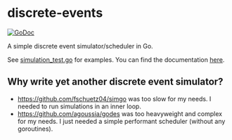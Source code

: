 # discrete-events
[![GoDoc](https://godoc.org/github.com/JensRantil/discrete-events?status.svg)](https://pkg.go.dev/github.com/JensRantil/discrete-events)

A simple discrete event simulator/scheduler in Go.

See [simulation_test.go](simulation_test.go) for examples. You can find the documentation [here](https://pkg.go.dev/github.com/JensRantil/discrete-events).

## Why write yet another discrete event simulator?

 * https://github.com/fschuetz04/simgo was too slow for my needs. I needed to run simulations in an inner loop.
 * https://github.com/agoussia/godes was too heavyweight and complex for my needs. I just needed a simple performant scheduler (without any goroutines).